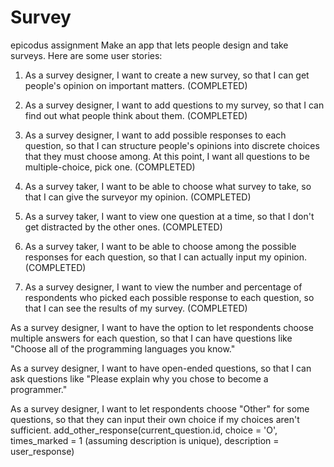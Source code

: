 Survey
==========
epicodus assignment
Make an app that lets people design and take surveys. Here are some user stories:

1. As a survey designer, I want to create a new survey, so that I can get people's opinion on important matters. (COMPLETED)

2. As a survey designer, I want to add questions to my survey, so that I can find out what people think about them. (COMPLETED)

3. As a survey designer, I want to add possible responses to each question, so that I can structure people's opinions into discrete choices that they must choose among. At this point, I want all questions to be multiple-choice, pick one. (COMPLETED)

4. As a survey taker, I want to be able to choose what survey to take, so that I can give the surveyor my opinion. (COMPLETED)

5. As a survey taker, I want to view one question at a time, so that I don't get distracted by the other ones. (COMPLETED)

6. As a survey taker, I want to be able to choose among the possible responses for each question, so that I can actually input my opinion. (COMPLETED)

7. As a survey designer, I want to view the number and percentage of respondents who picked each possible response to each question, so that I can see the results of my survey. (COMPLETED)

As a survey designer, I want to have the option to let respondents choose multiple answers for each question, so that I can have questions like "Choose all of the programming languages you know."

As a survey designer, I want to have open-ended questions, so that I can ask questions like "Please explain why you chose to become a programmer."

As a survey designer, I want to let respondents choose "Other" for some questions, so that they can input their own choice if my choices aren't sufficient. add_other_response(current_question.id, choice = 'O', times_marked = 1 (assuming description is unique), description = user_response)
